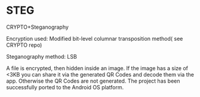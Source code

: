 # STEG
CRYPTO+Steganography

Encryption used: Modified bit-level columnar transposition method( see CRYPTO repo)

Steganography method: LSB

A file is encrypted, then hidden inside an image. If the image has a size of <3KB you can share it via the generated QR Codes and decode them via the app. Otherwise the QR Codes are not generated.
The project has been successfully ported to the Android OS platform.

